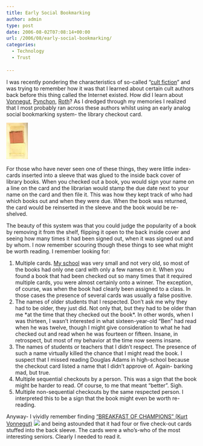 ```yaml
---
title: Early Social Bookmarking
author: admin
type: post
date: 2006-08-02T07:08:14+00:00
url: /2006/08/early-social-bookmarking/
categories:
  - Technology
  - Trust

---
```

I was recently pondering the characteristics of so-called &#8220;[cult fiction][1]&#8221; and was trying to remember how it was that I learned about certain cult authors back before this thing called the Internet existed. How did I learn about [Vonnegut][2], [Pynchon][3], [Roth][4]? As I dredged through my memories I realized that I most probably ran across these authors whilst using an early analog social bookmarking system- the library checkout card.

[<img id="image54" alt="iStock_000000375730Small.jpg" src="/wp-content/uploads/2006/08/iStock_000000375730Small.thumbnail.jpg" />][5]

For those who have never seen one of these things, they were little index-cards inserted into a sleeve that was glued to the inside back cover of library books. When you checked out a book, you would sign your name on a line on the card and the librarian would stamp the due date next to your name on the card and then file it. This was how they kept track of who had which books out and when they were due. When the book was returned, the card would be reinserted in the sleeve and the book would be re-shelved.

The beauty of this system was that you could judge the popularity of a book by removing it from the shelf, flipping it open to the back inside cover and seeing how many times it had been signed out, when it was signed out and by whom. I now remember scouring though these things to see what might be worth reading. I remember looking for:

  1. Multiple cards. [My school][6] was very small and not very old, so most of the books had only one card with only a few names on it. When you found a book that had been checked out so many times that it required multiple cards, you were almost certainly onto a winner. The exception, of course, was when the book had clearly been assigned to a class. In those cases the presence of several cards was usually a false positive.
  2. The names of older students that I respected. Don&#8217;t ask me why they had to be older, they just did. Not only that, but they had to be older than me \*at the time that they checked out the book\*. In other words, when I was thirteen, I wasn&#8217;t interested in what sixteen-year-old &#8220;Ben&#8221; had read when he was twelve, though I might give consideration to what he had checked out and read when he was fourteen or fifteen. Insane, in retrospect, but most of my behavior at the time now seems insane.
  3. The names of students or teachers that I didn&#8217;t respect. The presence of such a name virtually killed the chance that I might read the book. I suspect that I missed reading Douglas Adams in high-school because the checkout card listed a name that I didn&#8217;t approve of. Again- barking mad, but true.
  4. Multiple sequential checkouts by a person. This was a sign that the book might be harder to read. Of course, to me that meant &#8220;better&#8221;. Sigh.
  5. Multiple non-sequential checkouts by the same respected person. I interpreted this to be a sign that the book might even be worth re-reading.

Anyway- I vividly remember finding [&#8220;BREAKFAST OF CHAMPIONS&#8221; (Kurt Vonnegut)][7] [![][8]][7] and being astounded that it had four or five check-out cards stuffed into the back sleeve. The cards were a who&#8217;s-who of the most interesting seniors. Clearly I needed to read it.

 [1]: http://www.amazon.co.uk/gp/product/1843533871/202-3689659-0049449?v=glance&n=266239
 [2]: http://en.wikipedia.org/wiki/Kurt_Vonnegut
 [3]: http://en.wikipedia.org/wiki/Pynchon
 [4]: http://en.wikipedia.org/wiki/Philip_Roth
 [5]: /wp-content/uploads/2006/08/iStock_000000375730Small.jpg "iStock_000000375730Small.jpg"
 [6]: http://www.baldwin-school.org/
 [7]: http://www.amazon.com/exec/obidos/redirect?tag=ws%26link_code=xm2%26camp=2025%26creative=165953%26path=http://www.amazon.com/gp/redirect.html%253fASIN=B000FJ9CGY%2526tag=ws%2526lcode=xm2%2526cID=2025%2526ccmID=165953%2526location=/o/ASIN/B000FJ9CGY%25253FSubscriptionId=02ZH6J1W0649DTNS6002
 [8]: http://images.amazon.com/images/P/B000FJ9CGY.01-AIR1YILJKP5Y._SCTHUMBZZZ_.jpg